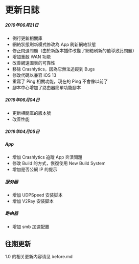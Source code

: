 # 更新日誌

##### 2019年06月21日

* 例行更新相關庫
* 網絡狀態刷新模式修改為 App 刷新網絡狀態
* 修正閃退問題（由於新版本插件改變了網絡刷新的值導致此問題）
* 增加重啟 WAN 功能
* 改善網速圖表的可靠性
* 移除 Crashlytics，因為它無法追蹤到 Bugs
* 修改代碼以兼容 iOS 13
* 重寫了 Ping 相關功能，現在的 Ping 不會像以前了
* 腳本中心增加了路由器簡單功能腳本

##### 2019年06月04日

* 更新相關庫的版本號
* 改善性能

##### 2019年04月05日

##### App

* 增加 Crashlytics 追蹤 App 奔潰問題
* 修改 Build 的方式，恢復使用 New Build System
* 增加是否公網 IP 的提示

##### 服务器

* 增加 UDPSpeed 安装脚本
* 增加 V2Ray 安装脚本

##### 路由器

* 增加 smb 加速配置



## 往期更新

1.0 的相关更新内容请见 before.md


